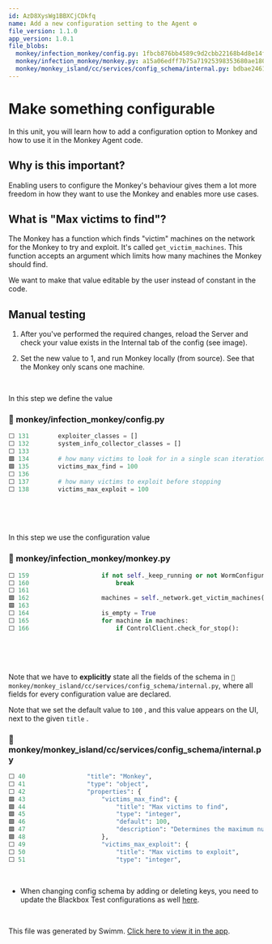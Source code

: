 ```yaml
---
id: AzD8XysWg1BBXCjCDkfq
name: Add a new configuration setting to the Agent ⚙
file_version: 1.1.0
app_version: 1.0.1
file_blobs:
  monkey/infection_monkey/config.py: 1fbcb876bb4589c9d2cbb22168b4d8e14f7177cc
  monkey/infection_monkey/monkey.py: a15a06edff7b75a71925398353680ae180cad115
  monkey/monkey_island/cc/services/config_schema/internal.py: bdbae24615730e417ba7421e95358c09e9e2d3a0
---
```


# Make something configurable

In this unit, you will learn how to add a configuration option to Monkey and how to use it in the Monkey Agent code.

## Why is this important?

Enabling users to configure the Monkey's behaviour gives them a lot more freedom in how they want to use the Monkey and enables more use cases.

## What is "Max victims to find"?

The Monkey has a function which finds "victim" machines on the network for the Monkey to try and exploit. It's called `get_victim_machines`. This function accepts an argument which limits how many machines the Monkey should find.

We want to make that value editable by the user instead of constant in the code.

## Manual testing

1.  After you've performed the required changes, reload the Server and check your value exists in the Internal tab of the config (see image).
    
2.  Set the new value to 1, and run Monkey locally (from source). See that the Monkey only scans one machine.

<br/>

In this step we define the value
<!-- NOTE-swimm-snippet: the lines below link your snippet to Swimm -->
### 📄 monkey/infection_monkey/config.py
```python
⬜ 131        exploiter_classes = []
⬜ 132        system_info_collector_classes = []
⬜ 133    
🟩 134        # how many victims to look for in a single scan iteration
🟩 135        victims_max_find = 100
⬜ 136    
⬜ 137        # how many victims to exploit before stopping
⬜ 138        victims_max_exploit = 100
```

<br/>

<br/>

<br/>

In this step we use the configuration value
<!-- NOTE-swimm-snippet: the lines below link your snippet to Swimm -->
### 📄 monkey/infection_monkey/monkey.py
```python
⬜ 159                    if not self._keep_running or not WormConfiguration.alive:
⬜ 160                        break
⬜ 161    
🟩 162                    machines = self._network.get_victim_machines(max_find=WormConfiguration.victims_max_find,
🟩 163                                                                 stop_callback=ControlClient.check_for_stop)
⬜ 164                    is_empty = True
⬜ 165                    for machine in machines:
⬜ 166                        if ControlClient.check_for_stop():
```

<br/>

<br/>

<br/>

Note that we have to **explicitly** state all the fields of the schema in `📄 monkey/monkey_island/cc/services/config_schema/internal.py`, where all fields for every configuration value are declared.

Note that we set the default value to `100`<swm-token data-swm-token=":monkey/monkey_island/cc/services/config_schema/internal.py:46:6:6:`                    &quot;default&quot;: 100,`"/> , and this value appears on the UI, next to the given `title`<swm-token data-swm-token=":monkey/monkey_island/cc/services/config_schema/internal.py:44:2:2:`                    &quot;title&quot;: &quot;Max victims to find&quot;,`"/> .
<!-- NOTE-swimm-snippet: the lines below link your snippet to Swimm -->
### 📄 monkey/monkey_island/cc/services/config_schema/internal.py
```python
⬜ 40                 "title": "Monkey",
⬜ 41                 "type": "object",
⬜ 42                 "properties": {
🟩 43                     "victims_max_find": {
🟩 44                         "title": "Max victims to find",
🟩 45                         "type": "integer",
🟩 46                         "default": 100,
🟩 47                         "description": "Determines the maximum number of machines the monkey is allowed to scan"
🟩 48                     },
⬜ 49                     "victims_max_exploit": {
⬜ 50                         "title": "Max victims to exploit",
⬜ 51                         "type": "integer",
```

<br/>

*   When changing config schema by adding or deleting keys, you need to update the Blackbox Test configurations as well [here](https://github.com/guardicore/monkey/tree/develop/envs/monkey_zoo/blackbox/island_configs).

<br/>

This file was generated by Swimm. [Click here to view it in the app](https://app.swimm.io/repos/Z2l0aHViJTNBJTNBYmFja2VuZC1zd2ltbSUzQSUzQXJpY2FyZG9sb3Blemc=/docs/AzD8XysWg1BBXCjCDkfq).
